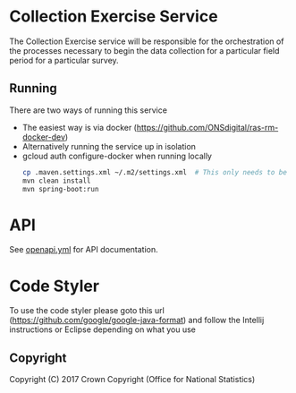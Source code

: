 # Collection Exercise Service
The Collection Exercise service will be responsible for the orchestration of the processes necessary to begin the data
collection for a particular field period for a particular survey.

## Running

There are two ways of running this service

* The easiest way is via docker (https://github.com/ONSdigital/ras-rm-docker-dev)
* Alternatively running the service up in isolation
* gcloud auth configure-docker when running locally
    ```bash
    cp .maven.settings.xml ~/.m2/settings.xml  # This only needs to be done once to set up mavens settings file
    mvn clean install
    mvn spring-boot:run
    ```

# API
See [openapi.yml](https://github.com/ONSdigital/rm-collection-exercise-service/blob/main/openapi.yml) for API documentation.

# Code Styler
To use the code styler please goto this url (https://github.com/google/google-java-format) and follow the Intellij
instructions or Eclipse depending on what you use

## Copyright
Copyright (C) 2017 Crown Copyright (Office for National Statistics)
